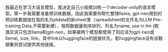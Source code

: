 我最近在学习大语言模型，我决定自己小规模训练一个decoder-only的语言模型。第一步我需要准备预训练数据，因此我需要你帮忙整理llama, gpt-neo用到的预训练数据放在我的名为ptdata的新sheet里（spreadsheet的文件名为LLM Pre-training Data,不需要新建），按照数据量倒序排列，列名为name, use in llm (取值应该只包含llama和gpt-neo，如果被两个模型都使用了则应该为gpt-neo或llama), size, link。其中link以huggingface的链接优先，若huggingface没有该数据集则尝试提供其他链接。